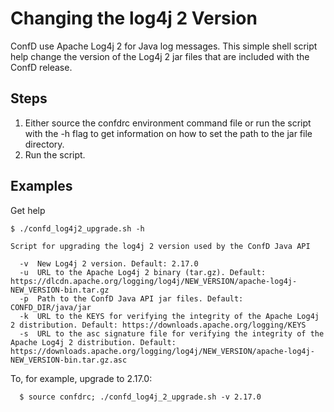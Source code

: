 # Changing the log4j 2 Version


ConfD use Apache Log4j 2 for Java log messages. This simple shell script help
change the version of the Log4j 2 jar files that are included with the ConfD
release.

## Steps

1. Either source the confdrc environment command file or run the script with the
   -h flag to get information on how to set the path to the jar file directory.
2. Run the script.

## Examples

Get help
```
$ ./confd_log4j2_upgrade.sh -h

Script for upgrading the log4j 2 version used by the ConfD Java API

  -v  New Log4j 2 version. Default: 2.17.0
  -u  URL to the Apache Log4j 2 binary (tar.gz). Default: https://dlcdn.apache.org/logging/log4j/NEW_VERSION/apache-log4j-NEW_VERSION-bin.tar.gz
  -p  Path to the ConfD Java API jar files. Default: CONFD_DIR/java/jar
  -k  URL to the KEYS for verifying the integrity of the Apache Log4j 2 distribution. Default: https://downloads.apache.org/logging/KEYS
  -s  URL to the asc signature file for verifying the integrity of the Apache Log4j 2 distribution. Default: https://downloads.apache.org/logging/log4j/NEW_VERSION/apache-log4j-NEW_VERSION-bin.tar.gz.asc
```
To, for example, upgrade to 2.17.0:
```
  $ source confdrc; ./confd_log4j_2_upgrade.sh -v 2.17.0
```
